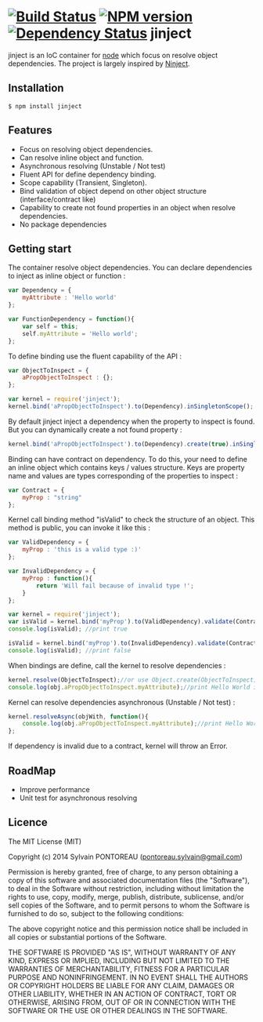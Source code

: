 [![Build Status](https://travis-ci.org/Vtek/jinject.png?branch=master)](https://travis-ci.org/Vtek/jinject)  [![NPM version](https://badge.fury.io/js/jinject.png)](http://badge.fury.io/js/jinject)  [![Dependency Status](https://gemnasium.com/Vtek/jinject.png)](https://gemnasium.com/Vtek/jinject)
jinject
=======

jinject is an IoC container for [node](http://nodejs.org) which focus on resolve object dependencies.
The project is largely inspired by [Ninject](https://github.com/ninject/ninject).



## Installation

```
$ npm install jinject
```

## Features

  * Focus on resolving object dependencies.
  * Can resolve inline object and function.
  * Asynchronous resolving (Unstable / Not test)
  * Fluent API for define dependency binding.
  * Scope capability (Transient, Singleton).
  * Bind validation of object depend on other object structure (interface/contract like)
  * Capability to create not found properties in an object when resolve dependencies.
  * No package dependencies



## Getting start

The container resolve object dependencies.
You can declare dependencies to inject as inline object or function :

```js
var Dependency = {
    myAttribute : 'Hello world'
};

var FunctionDependency = function(){
    var self = this;
    self.myAttribute = 'Hello world';
};
```


To define binding use the fluent capability of the API :

```js
var ObjectToInspect = {
    aPropObjectToInspect : {};
};

var kernel = require('jinject');
kernel.bind('aPropObjectToInspect').to(Dependency).inSingletonScope();
```


By default jinject inject a dependency when the property to inspect is found. But you can dynamically create a not found property :

```js
kernel.bind('aPropObjectToInspect').to(Dependency).create(true).inSingletonScope();
```

Binding can have contract on dependency. To do this, your need to define an inline object which contains keys / values structure.
Keys are property name and values are types corresponding of the properties to inspect :

```js
var Contract = {
    myProp : "string"
};
```

Kernel call binding method "isValid" to check the structure of an object. This method is public, you can invoke it like this :

```js
var ValidDependency = {
    myProp : 'this is a valid type :)'
};

var InvalidDependency = {
    myProp : function(){
        return 'Will fail because of invalid type !';
    }
};

var kernel = require('jinject');
var isValid = kernel.bind('myProp').to(ValidDependency).validate(Contract).isValid();
console.log(isValid); //print true

isValid = kernel.bind('myProp').to(InvalidDependency).validate(Contract).isValid();
console.log(isValid); //print false
```

When bindings are define, call the kernel to resolve dependencies :

```js
kernel.resolve(ObjectToInspect);//or use Object.create(ObjectToInspect) if you want to deal with many instances of the type of object
console.log(obj.aPropObjectToInspect.myAttribute);//print Hello World in the console
```

Kernel can resolve dependencies asynchronous (Unstable / Not test) :

```js
kernel.resolveAsync(objWith, function(){
    console.log(obj.aPropObjectToInspect.myAttribute);//print Hello World in the console
};
```

If dependency is invalid due to a contract, kernel will throw an Error.

## RoadMap

  * Improve performance
  * Unit test for asynchronous resolving



## Licence

The MIT License (MIT)

Copyright (c) 2014 Sylvain PONTOREAU (pontoreau.sylvain@gmail.com)

Permission is hereby granted, free of charge, to any person obtaining a copy of
this software and associated documentation files (the "Software"), to deal in
the Software without restriction, including without limitation the rights to
use, copy, modify, merge, publish, distribute, sublicense, and/or sell copies of
the Software, and to permit persons to whom the Software is furnished to do so,
subject to the following conditions:

The above copyright notice and this permission notice shall be included in all
copies or substantial portions of the Software.

THE SOFTWARE IS PROVIDED "AS IS", WITHOUT WARRANTY OF ANY KIND, EXPRESS OR
IMPLIED, INCLUDING BUT NOT LIMITED TO THE WARRANTIES OF MERCHANTABILITY, FITNESS
FOR A PARTICULAR PURPOSE AND NONINFRINGEMENT. IN NO EVENT SHALL THE AUTHORS OR
COPYRIGHT HOLDERS BE LIABLE FOR ANY CLAIM, DAMAGES OR OTHER LIABILITY, WHETHER
IN AN ACTION OF CONTRACT, TORT OR OTHERWISE, ARISING FROM, OUT OF OR IN
CONNECTION WITH THE SOFTWARE OR THE USE OR OTHER DEALINGS IN THE SOFTWARE.


